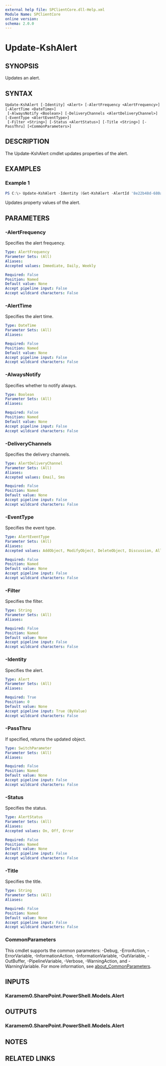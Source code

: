 ```yaml
---
external help file: SPClientCore.dll-Help.xml
Module Name: SPClientCore
online version:
schema: 2.0.0
---
```


# Update-KshAlert

## SYNOPSIS
Updates an alert.

## SYNTAX

```
Update-KshAlert [-Identity] <Alert> [-AlertFrequency <AlertFrequency>] [-AlertTime <DateTime>]
 [-AlwaysNotify <Boolean>] [-DeliveryChannels <AlertDeliveryChannel>] [-EventType <AlertEventType>]
 [-Filter <String>] [-Status <AlertStatus>] [-Title <String>] [-PassThru] [<CommonParameters>]
```

## DESCRIPTION
The Update-KshAlert cmdlet updates properties of the alert.

## EXAMPLES

### Example 1
```powershell
PS C:\> Update-KshAlert -Identity (Get-KshAlert -AlertId '8e22b48d-680a-493a-b3d1-b4607108a94a') -Status 'Off'
```

Updates property values of the alert.

## PARAMETERS

### -AlertFrequency
Specifies the alert frequency.

```yaml
Type: AlertFrequency
Parameter Sets: (All)
Aliases:
Accepted values: Immediate, Daily, Weekly

Required: False
Position: Named
Default value: None
Accept pipeline input: False
Accept wildcard characters: False
```

### -AlertTime
Specifies the alert time.

```yaml
Type: DateTime
Parameter Sets: (All)
Aliases:

Required: False
Position: Named
Default value: None
Accept pipeline input: False
Accept wildcard characters: False
```

### -AlwaysNotify
Specifies whether to notify always.

```yaml
Type: Boolean
Parameter Sets: (All)
Aliases:

Required: False
Position: Named
Default value: None
Accept pipeline input: False
Accept wildcard characters: False
```

### -DeliveryChannels
Specifies the delivery channels.

```yaml
Type: AlertDeliveryChannel
Parameter Sets: (All)
Aliases:
Accepted values: Email, Sms

Required: False
Position: Named
Default value: None
Accept pipeline input: False
Accept wildcard characters: False
```

### -EventType
Specifies the event type.

```yaml
Type: AlertEventType
Parameter Sets: (All)
Aliases:
Accepted values: AddObject, ModifyObject, DeleteObject, Discussion, All

Required: False
Position: Named
Default value: None
Accept pipeline input: False
Accept wildcard characters: False
```

### -Filter
Specifies the filter.

```yaml
Type: String
Parameter Sets: (All)
Aliases:

Required: False
Position: Named
Default value: None
Accept pipeline input: False
Accept wildcard characters: False
```

### -Identity
Specifies the alert.

```yaml
Type: Alert
Parameter Sets: (All)
Aliases:

Required: True
Position: 0
Default value: None
Accept pipeline input: True (ByValue)
Accept wildcard characters: False
```

### -PassThru
If specified, returns the updated object.

```yaml
Type: SwitchParameter
Parameter Sets: (All)
Aliases:

Required: False
Position: Named
Default value: None
Accept pipeline input: False
Accept wildcard characters: False
```

### -Status
Specifies the status.

```yaml
Type: AlertStatus
Parameter Sets: (All)
Aliases:
Accepted values: On, Off, Error

Required: False
Position: Named
Default value: None
Accept pipeline input: False
Accept wildcard characters: False
```

### -Title
Specifies the title.

```yaml
Type: String
Parameter Sets: (All)
Aliases:

Required: False
Position: Named
Default value: None
Accept pipeline input: False
Accept wildcard characters: False
```

### CommonParameters
This cmdlet supports the common parameters: -Debug, -ErrorAction, -ErrorVariable, -InformationAction, -InformationVariable, -OutVariable, -OutBuffer, -PipelineVariable, -Verbose, -WarningAction, and -WarningVariable. For more information, see [about_CommonParameters](http://go.microsoft.com/fwlink/?LinkID=113216).

## INPUTS

### Karamem0.SharePoint.PowerShell.Models.Alert

## OUTPUTS

### Karamem0.SharePoint.PowerShell.Models.Alert

## NOTES

## RELATED LINKS
